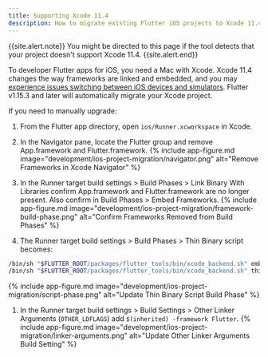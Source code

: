 ```yaml
---
title: Supporting Xcode 11.4
description: How to migrate existing Flutter iOS projects to Xcode 11.4.
---
```


{{site.alert.note}}
  You might be directed to this page if the tool detects that your project
  doesn't support Xcode 11.4.
{{site.alert.end}}

To developer Flutter apps for iOS, you need a Mac with Xcode.
Xcode 11.4 changes the way frameworks are linked and embedded, and
you may [experience issues switching between iOS devices and simulators][].
Flutter v1.15.3 and later will automatically migrate your Xcode project.

If you need to manually upgrade:
1. From the Flutter app directory, open `ios/Runner.xcworkspace` in Xcode.
1. In the Navigator pane, locate the Flutter group and remove App.framework
and Flutter.framework.
{% include app-figure.md image="development/ios-project-migration/navigator.png" alt="Remove Frameworks in Xcode Navigator" %}

1. In the Runner target build settings > Build Phases > Link Binary With Libraries
confirm App.framework and Flutter.framework are no longer present. Also confirm
in Build Phases > Embed Frameworks.
{% include app-figure.md image="development/ios-project-migration/framework-build-phase.png" alt="Confirm Frameworks Removed from Build Phases" %}

1. The Runner target build settings > Build Phases > Thin Binary script becomes:
```sh
/bin/sh "$FLUTTER_ROOT/packages/flutter_tools/bin/xcode_backend.sh" embed
/bin/sh "$FLUTTER_ROOT/packages/flutter_tools/bin/xcode_backend.sh" thin
```
{% include app-figure.md image="development/ios-project-migration/script-phase.png" alt="Update Thin Binary Script Build Phase" %}

1. In the Runner target build settings > Build Settings > Other Linker Arguments (`OTHER_LDFLAGS`)
add `$(inherited) -framework Flutter`.
{% include app-figure.md image="development/ios-project-migration/linker-arguments.png" alt="Update Other Linker Arguments Build Setting" %}

[experience issues switching between iOS devices and simulators]: https://github.com/flutter/flutter/issues/50568
